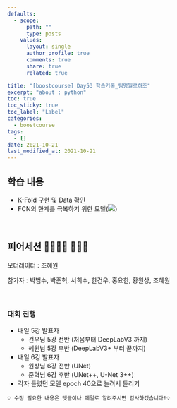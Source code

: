 ```yaml
---
defaults:
  - scope:
      path: ""
      type: posts
    values:
      layout: single
      author_profile: true
      comments: true
      share: true
      related: true

title: "[boostcourse] Day53 학습기록_팀명뭘로하조"
excerpt: "about : python"
toc: true
toc_sticky: true
toc_label: "Label"
categories:
  - boostcourse
tags:
  - []
date: 2021-10-21
last_modified_at: 2021-10-21
---
```


## 학습 내용

- K-Fold 구현 및 Data 확인
- FCN의 한계를 극복하기 위한 모델(<a href="https://hongsusoo.github.io/dl/md_beyondfcn01"><img src="https://img.shields.io/badge/-FCN 극복-red"/></a>)

<br>

## 피어세션 👨‍👨‍👦‍👦 👨‍👨‍👦

모더레이터 : 조혜원

참가자 : 박범수, 박준혁, 서희수, 한건우, 홍요한, 황원상, 조혜원

<br>

### 대회 진행

- 내일 5강 발표자
    - 건우님 5강 전반 (처음부터 DeepLabV3 까지)
    - 혜원님 5강 후반 (DeepLabV3+ 부터  끝까지)
- 내일 6강 발표자  
    - 원상님 6강 전반 (UNet)
    - 준혁님 6강 후반 (UNet++, U-Net 3++)
- 각자 돌렸던 모델 epoch 40으로 늘려서 돌리기

```
💡 수정 필요한 내용은 댓글이나 메일로 알려주시면 감사하겠습니다!💡 
```
